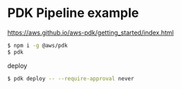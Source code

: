 # PDK Pipeline example

https://aws.github.io/aws-pdk/getting_started/index.html

```bash
$ npm i -g @aws/pdk
$ pdk
```

deploy

```bash
$ pdk deploy -- --require-approval never
```